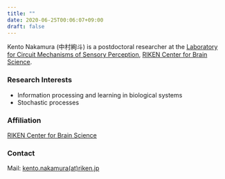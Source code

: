 ```yaml
---
title: ""
date: 2020-06-25T00:06:07+09:00
draft: false
---
```

Kento Nakamura (中村絢斗) is a postdoctoral researcher at the [Laboratory for Circuit Mechanisms of
Sensory Perception](https://kazamalab.riken.jp/index.html), [RIKEN Center for Brain Science](https://cbs.riken.jp/en/index.html).
### Research Interests
- Information processing and learning in biological systems
- Stochastic processes


### Affiliation
[RIKEN Center for Brain Science](https://cbs.riken.jp/en/index.html)
<!--
[Department of Mathematical Informatics](https://www.i.u-tokyo.ac.jp/edu/course/mi/index_e.shtml),  
[Graduate school of Information Science and Technology](https://www.i.u-tokyo.ac.jp/index_e.shtml),  
[the University of Tokyo](https://www.u-tokyo.ac.jp/en/index.html).-->
### Contact
Mail: [kento.nakamura(at)riken.jp](mailto:kento.nakamura(at)riken.jp)
